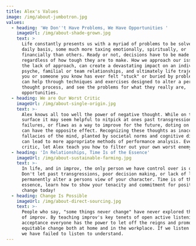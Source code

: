 ```yaml
---
title: Alex's Values
image: /img/about-jumbotron.jpg
values:
  - heading: 'We Don''t Have Problems, We Have Opportunities '
    imageUrl: /img/about-shade-grown.jpg
    text: >
      Life constantly presents us with a myriad of problems to be solved on a
      daily basis, some much more taxing emotionally, spiritually, or
      financially than others. Ready or not, decisions have to be made
      regardless of how tough they are to make. How we approach our issues, or
      the lack of approach, can create a devastating impact on an individuals
      psyche, familial or team relationships, and ultimately life trajectory. If
      you or someone you know has ever felt "stuck" or buried by problems, Alex
      can help through techniques and exercises designed to alter a persons
      thought process, and see the problems for what they really are,
      opportunities. 
  - heading: We are Our Worst Critic
    imageUrl: /img/about-single-origin.jpg
    text: >-
      Alex knows all too well the power of negative thought. While on the
      surface it may seem helpful to nitpick at ones past transgressions,
      failures, or flaws as a way to improve for the future, doting on the issue
      can have the opposite effect. Recognizing these thoughts as inaccurate
      fallacies of the mind, planted by societal norms and cognitive distortions
      can lead to more appropriate methods of performance analysis. Everyone's a
      critic, let Alex teach you how to filter out your own worst enemy. 
  - heading: 'In Relationships, Time Is of the Essence'
    imageUrl: /img/about-sustainable-farming.jpg
    text: >-
      In life, and in improv, the only person we have control over is ourselves.
      Don't let past transgressions, poor decision making, or lack of leadership
      permanently alter a persons view of your character. Time is of the
      essence, learn how to show your tenacity and commitment for positive
      change today! 
  - heading: Change Is Possible
    imageUrl: /img/about-direct-sourcing.jpg
    text: >-
      People who say, "some things never change" have never explored the power
      of improv. By teaching improv's key tenets of open active listening and
      acceptance everyone has the power to let off the reigns and promote
      equitable change both at home and in the workplace. If we listen to act,
      we have failed to listen to understand.
---
```


